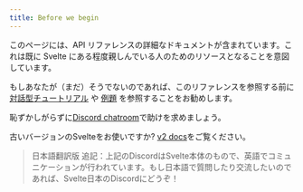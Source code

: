```yaml
---
title: Before we begin
---
```


このページには、API リファレンスの詳細なドキュメントが含まれています。これは既に Svelte にある程度親しんでいる人のためのリソースとなることを意図しています。

もしあなたが（まだ）そうでないのであれば、このリファレンスを参照する前に [対話型チュートリアル](tutorial) や [例題](examples) を参照することをお勧めします。

恥ずかしがらずに[Discord chatroom](chat)で助けを求めましょう。

古いバージョンのSvelteをお使いですか? [v2 docs](https://v2.svelte.dev)をご覧ください。

>日本語翻訳版 追記：上記のDiscordはSvelte本体のもので、英語でコミュニケーションが行われています。もし日本語で質問したり交流したいのであれば、Svelte日本のDiscordにどうぞ！